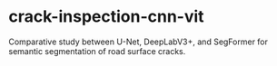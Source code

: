 # crack-inspection-cnn-vit
Comparative study between U-Net, DeepLabV3+, and SegFormer for semantic segmentation of road surface cracks.
